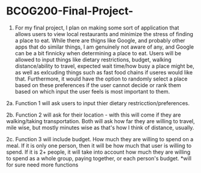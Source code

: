 # BCOG200-Final-Project-
1. For my final project, I plan on making some sort of application that allows users to view local restaurants and minimize the stress of finding a place to eat. While there are thigns like Google, and probably other apps that do similar things, I am genuinely not aware of any, and Google can be a bit finnicky when determining a place to eat. Users will be allowed to input things like dietary restrictions, budget, walking distance/ability to travel, expected wait time/how busy a place might be, as well as exlcuding things such as fast food chains if useres would like that. Furthermore, it would have the option to randomly select a place based on these preferences if the user cannot decide or rank them based on which input the user feels is most important to them.

2a. Function 1 will ask users to input thier dietary restricction/preferences.

2b. Function 2 will ask for their location - with this will come if they are walking/taking transportation. Both will ask how far they are willing to travel, mile wise, but mostly minutes wise as that's how I think of distance, usually.

2c. Function 3 will include budget. How much they are willing to spend on a meal. If it is only one person, then it will be how much that
user is willing to spend. If it is 2+ people, it will take into account how much they are willing to spend as a whole group, paying together, or each person's budget. 
*will for sure need more functions
